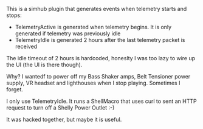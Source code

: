 This is a simhub plugin that generates events when telemetry starts and stops:

- TelemetryActive is generated when telemetry begins. It is only generated if telemetry was previously idle
- TelemetryIdle is generated 2 hours after the last telemetry packet is received

The idle timeout of 2 hours is hardcoded, honeslty I was too lazy to wire up the UI (the UI is there though).

Why? I wantedf to power off my Bass Shaker amps, Belt Tensioner power supply, VR headset and lighthouses when I stop playing. Sometimes I forget. 

I only use TelemetryIdle. It runs a ShellMacro that uses curl to sent an HTTP request to turn off a Shelly Power Outlet :-)

It was hacked together, but maybe it is useful.
